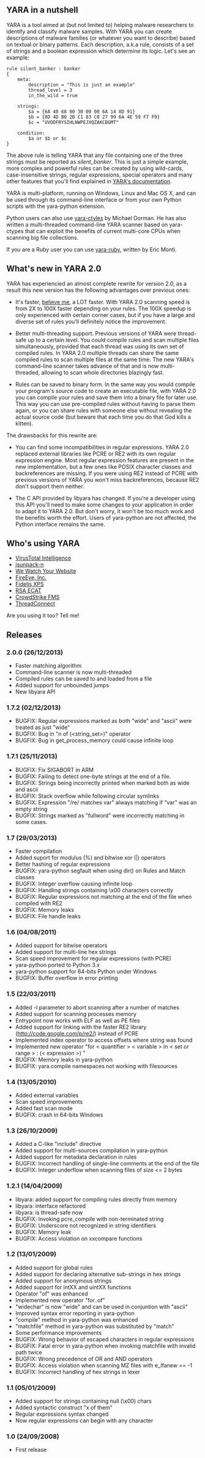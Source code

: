 ## YARA in a nutshell

YARA is a tool aimed at (but not limited to) helping malware researchers to
identify and classify malware samples. With YARA you can create descriptions of
malware families (or whatever you want to describe) based on textual or binary
patterns. Each description, a.k.a rule, consists of a set of strings and a
boolean expression which determine its logic. Let's see an example:

```
rule silent_banker : banker
{
    meta:
        description = "This is just an example"
        thread_level = 3
        in_the_wild = true

    strings:
        $a = {6A 40 68 00 30 00 00 6A 14 8D 91}
        $b = {8D 4D B0 2B C1 83 C0 27 99 6A 4E 59 F7 F9}
        $c = "UVODFRYSIHLNWPEJXQZAKCBGMT"

    condition:
        $a or $b or $c
}
```

The above rule is telling YARA that any file containing one of the three strings
must be reported as *silent_banker*. This is just a simple example, more
complex and powerful rules can be created by using wild-cards, case-insensitive
strings, regular expressions, special operators and many other features that
you'll find explained in [YARA's documentation](https://googledrive.com/host/0BznOMqZ9f3VUek8yN3VvSGdhRFU/YARA-Manual.pdf).

YARA is multi-platform, running on Windows, Linux and Mac OS X, and can be used
through its command-line interface or from your own Python scripts with the
yara-python extension.

Python users can also use [yara-ctyles](https://github.com/mjdorma/yara-ctypes)
by Michael Dorman. He has also written a multi-threaded command-line YARA
scanner based on yara-ctypes that can exploit the benefits of current multi-core
CPUs when scanning big file collections.

If you are a Ruby user you can use [yara-ruby](https://github.com/SpiderLabs/yara-ruby),
written by Eric Monti.


## What's new in YARA 2.0

YARA has experiencied an almost complete rewrite for version 2.0, as a result
this new version has the following advantages over previous ones:

* It's faster, [believe me](http://www.youtube.com/watch?v=ApAFU5ROo10), a
LOT faster. With YARA 2.0 scanning speed is from 2X to 100X faster depending
on your rules. The 100X speedup is only experienced with certain corner cases,
but if you have a large and diverse set of rules you'll definitely notice the
improvement.

* Better multi-threading support. Previous versions of YARA were thread-safe up
to a certain level. You could compile rules and scan multiple files
simultaneously, provided that each thread was using its own set of compiled
rules. In YARA 2.0 multiple threads can share the same compiled rules to scan
multiple files at the same time. The new YARA's command-line scanner takes
advance of that and is now multi-threaded, allowing to scan whole directories
blazingly fast.

* Rules can be saved to binary form. In the same way you would compile your
program's source code to create an executable file, with YARA 2.0 you can
compile your rules and save them into a binary file for later use. This way you
can use pre-compiled rules without having to parse them again, or you can share
rules with someone else without revealing the actual source code (but beware
that each time you do that God kills a kitten).

The drawsbacks for this rewrite are:

* You can find some incompatibilities in regular expressions. YARA 2.0 replaced
external libraries like PCRE or RE2 with its own regular expression engine. Most
regular expression features are present in the new implementation, but a few
ones like POSIX character classes and backreferences are missing. If you were
using RE2 instead of PCRE with previous versions of YARA you won't miss
backreferences, because RE2 don't support them neither.

* The C API provided by libyara has changed. If you're a developer using this
API you'll need to make some changes to your application in order to adapt it
to YARA 2.0. But don't worry, it won't be too much work and the benefits worth
the effort. Users of yara-python are not affected, the Python interface remains
the same.


## Who's using YARA


* [VirusTotal Intelligence](https://www.virustotal.com/intelligence/)
* [jsunpack-n](http://jsunpack.jeek.org/)
* [We Watch Your Website](http://www.wewatchyourwebsite.com/)
* [FireEye, Inc.](http://www.fireeye.com)
* [Fidelis XPS](http://www.fidelissecurity.com/network-security-appliance/Fidelis-XPS)
* [RSA ECAT](http://www.emc.com/security/rsa-ecat.htm)
* [CrowdStrike FMS](https://github.com/CrowdStrike/CrowdFMS)
* [ThreadConnect](http://www.threatconnect.com)

Are you using it too? Tell me!

## Releases

### 2.0.0 (26/12/2013)
* Faster matching algorithm
* Command-line scanner is now multi-threaded
* Compiled rules can be saved to and loaded from a file
* Added support for unbounded jumps
* New libyara API

### 1.7.2 (02/12/2013)
* BUGFIX: Regular expressions marked as both "wide" and "ascii" were treated as
just "wide"
* BUGFIX: Bug in "n of (<string_set>)" operator
* BUGFIX: Bug in get_process_memory could cause infinite loop

### 1.7.1 (25/11/2013)
* BUGFIX: Fix SIGABORT in ARM
* BUGFIX: Failing to detect one-byte strings at the end of a file.
* BUGFIX: Strings being incorrectly printed when marked both as wide and ascii
* BUGFIX: Stack overflow while following circular symlinks
* BUGFIX: Expression "/re/ matches var" always matching if "var" was an empty
string
* BUGFIX: Strings marked as "fullword" were incorrectly matching in some cases.

### 1.7 (29/03/2013)
* Faster compilation
* Added suport for modulus (%) and bitwise xor (|) operators
* Better hashing of regular expressions
* BUGFIX: yara-python segfault when using dir() on Rules and Match classes
* BUGFIX: Integer overflow causing infinite loop
* BUGFIX: Handling strings containing \x00 characters correctly
* BUGFIX: Regular expressions not matching at the end of the file when compiled
with RE2
* BUGFIX: Memory leaks
* BUGFIX: File handle leaks

### 1.6 (04/08/2011)
* Added support for bitwise operators
* Added support for multi-line hex strings
* Scan speed improvement for regular expressions (with PCRE)
* yara-python ported to Python 3.x
* yara-python support for 64-bits Python under Windows
* BUGFIX: Buffer overflow in error printing

### 1.5 (22/03/2011)
* Added -l parameter to abort scanning after a number of matches
* Added support for scanning processes memory
* Entrypoint now works with ELF as well as PE files
* Added support for linking with the faster RE2 library
(http://code.google.com/p/re2/) instead of PCRE
* Implemented index operator to access offsets where string was found
* Implemented new operator
"for < quantifier > < variable > in < set or range > : (< expression >) "
* BUGFIX: Memory leaks in yara-python
* BUGFIX: yara.compile namespaces not working with filesources

### 1.4 (13/05/2010)
* Added external variables
* Scan speed improvements
* Added fast scan mode
* BUGFIX: crash in 64-bits Windows

### 1.3 (26/10/2009)
* Added a C-like "include" directive
* Added support for multi-sources compilation in yara-python
* Added support for metadata declaration in rules
* BUGFIX: Incorrect handling of single-line comments at the end of the file
* BUGFIX: Integer underflow when scanning files of size <= 2 bytes

### 1.2.1 (14/04/2009)
* libyara: added support for compiling rules directly from memory
* libyara: interface refactored
* libyara: is thread-safe now
* BUGFIX: Invoking pcre_compile with non-terminated string
* BUGFIX: Underscore not recognized in string identifiers
* BUGFIX: Memory leak
* BUGFIX: Access violation on xxcompare functions

### 1.2 (13/01/2009)
* Added support for global rules
* Added support for declaring alternative sub-strings in hex strings
* Added support for anonymous strings
* Added support for intXX and uintXX functions
* Operator "of" was enhanced
* Implemented new operator "for..of"
* "widechar" is now "wide" and can be used in conjuntion with "ascii"
* Improved syntax error reporting in yara-python
* "compile" method in yara-python was enhanced
* "matchfile" method in yara-python was substituted by "match"
* Some performance improvements
* BUGFIX: Wrong behavior of escaped characters in regular expressions
* BUGFIX: Fatal error in yara-python when invoking matchfile with invalid path
twice
* BUGFIX: Wrong precedence of OR and AND operators
* BUGFIX: Access violation when scanning MZ files with e_lfanew == -1
* BUGFIX: Incorrect handling of hex strings in lexer

### 1.1 (05/01/2009)
* Added support for strings containing null (\x00) chars
* Added syntactic construct "x of them"
* Regular expressions syntax changed
* Now regular expressions can begin with any character

### 1.0 (24/09/2008)
* First release

